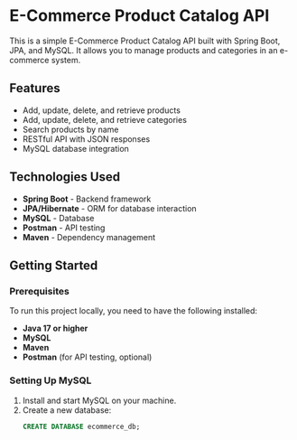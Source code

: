 # E-Commerce Product Catalog API

This is a simple E-Commerce Product Catalog API built with Spring Boot, JPA, and MySQL. It allows you to manage products and categories in an e-commerce system.

## Features

- Add, update, delete, and retrieve products
- Add, update, delete, and retrieve categories
- Search products by name
- RESTful API with JSON responses
- MySQL database integration

## Technologies Used

- **Spring Boot** - Backend framework
- **JPA/Hibernate** - ORM for database interaction
- **MySQL** - Database
- **Postman** - API testing
- **Maven** - Dependency management

## Getting Started

### Prerequisites

To run this project locally, you need to have the following installed:

- **Java 17 or higher**
- **MySQL**
- **Maven**
- **Postman** (for API testing, optional)

### Setting Up MySQL

1. Install and start MySQL on your machine.
2. Create a new database:
   ```sql
   CREATE DATABASE ecommerce_db;
